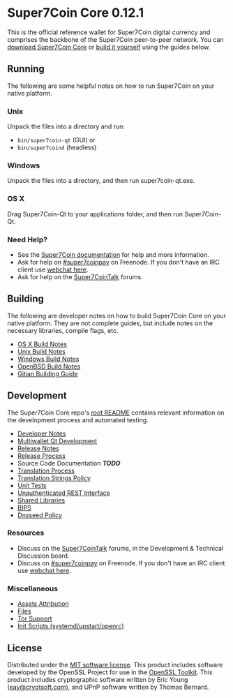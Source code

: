 Super7Coin Core 0.12.1
=====================

This is the official reference wallet for Super7Coin digital currency and comprises the backbone of the Super7Coin peer-to-peer network. You can [download Super7Coin Core](https://www.super7coin.org/downloads/) or [build it yourself](#building) using the guides below.

Running
---------------------
The following are some helpful notes on how to run Super7Coin on your native platform.

### Unix

Unpack the files into a directory and run:

- `bin/super7coin-qt` (GUI) or
- `bin/super7coind` (headless)

### Windows

Unpack the files into a directory, and then run super7coin-qt.exe.

### OS X

Drag Super7Coin-Qt to your applications folder, and then run Super7Coin-Qt.

### Need Help?

* See the [Super7Coin documentation](https://super7coinpay.atlassian.net/wiki/display/DOC)
for help and more information.
* Ask for help on [#super7coinpay](http://webchat.freenode.net?channels=super7coinpay) on Freenode. If you don't have an IRC client use [webchat here](http://webchat.freenode.net?channels=super7coinpay).
* Ask for help on the [Super7CoinTalk](https://super7cointalk.org/) forums.

Building
---------------------
The following are developer notes on how to build Super7Coin Core on your native platform. They are not complete guides, but include notes on the necessary libraries, compile flags, etc.

- [OS X Build Notes](build-osx.md)
- [Unix Build Notes](build-unix.md)
- [Windows Build Notes](build-windows.md)
- [OpenBSD Build Notes](build-openbsd.md)
- [Gitian Building Guide](gitian-building.md)

Development
---------------------
The Super7Coin Core repo's [root README](/README.md) contains relevant information on the development process and automated testing.

- [Developer Notes](developer-notes.md)
- [Multiwallet Qt Development](multiwallet-qt.md)
- [Release Notes](release-notes.md)
- [Release Process](release-process.md)
- Source Code Documentation ***TODO***
- [Translation Process](translation_process.md)
- [Translation Strings Policy](translation_strings_policy.md)
- [Unit Tests](unit-tests.md)
- [Unauthenticated REST Interface](REST-interface.md)
- [Shared Libraries](shared-libraries.md)
- [BIPS](bips.md)
- [Dnsseed Policy](dnsseed-policy.md)

### Resources
* Discuss on the [Super7CoinTalk](https://super7cointalk.org/) forums, in the Development & Technical Discussion board.
* Discuss on [#super7coinpay](http://webchat.freenode.net/?channels=super7coinpay) on Freenode. If you don't have an IRC client use [webchat here](http://webchat.freenode.net/?channels=super7coinpay).

### Miscellaneous
- [Assets Attribution](assets-attribution.md)
- [Files](files.md)
- [Tor Support](tor.md)
- [Init Scripts (systemd/upstart/openrc)](init.md)

License
---------------------
Distributed under the [MIT software license](http://www.opensource.org/licenses/mit-license.php).
This product includes software developed by the OpenSSL Project for use in the [OpenSSL Toolkit](https://www.openssl.org/). This product includes
cryptographic software written by Eric Young ([eay@cryptsoft.com](mailto:eay@cryptsoft.com)), and UPnP software written by Thomas Bernard.
